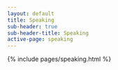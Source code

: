 ```yaml
---
layout: default
title: Speaking
sub-header: true
sub-header-title: Speaking
active-page: speaking
---
```


{% include pages/speaking.html %}
